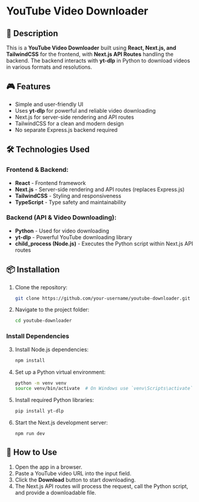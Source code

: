 # YouTube Video Downloader

## 📝 Description
This is a **YouTube Video Downloader** built using **React, Next.js, and TailwindCSS** for the frontend, with **Next.js API Routes** handling the backend. The backend interacts with **yt-dlp** in Python to download videos in various formats and resolutions.

## 🎮 Features
- Simple and user-friendly UI
- Uses **yt-dlp** for powerful and reliable video downloading
- Next.js for server-side rendering and API routes
- TailwindCSS for a clean and modern design
- No separate Express.js backend required

## 🛠️ Technologies Used
### Frontend & Backend:
- **React** - Frontend framework
- **Next.js** - Server-side rendering and API routes (replaces Express.js)
- **TailwindCSS** - Styling and responsiveness
- **TypeScript** - Type safety and maintainability

### Backend (API & Video Downloading):
- **Python** - Used for video downloading
- **yt-dlp** - Powerful YouTube downloading library
- **child_process (Node.js)** - Executes the Python script within Next.js API routes

## 📦 Installation
1. Clone the repository:
   ```sh
   git clone https://github.com/your-username/youtube-downloader.git
   ```
2. Navigate to the project folder:
   ```sh
   cd youtube-downloader
   ```

### Install Dependencies
3. Install Node.js dependencies:
   ```sh
   npm install
   ```
4. Set up a Python virtual environment:
   ```sh
   python -m venv venv
   source venv/bin/activate  # On Windows use `venv\Scripts\activate`
   ```
5. Install required Python libraries:
   ```sh
   pip install yt-dlp
   ```
6. Start the Next.js development server:
   ```sh
   npm run dev
   ```

## 🚀 How to Use
1. Open the app in a browser.
2. Paste a YouTube video URL into the input field.
3. Click the **Download** button to start downloading.
4. The Next.js API routes will process the request, call the Python script, and provide a downloadable file.


